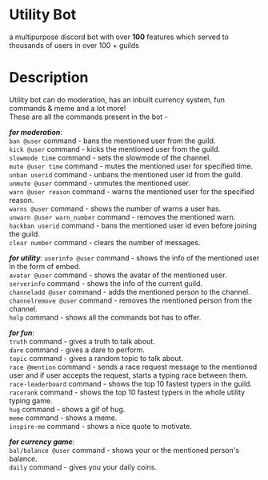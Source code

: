 # Utility Bot  
a multipurpose discord bot with over **100** features which served to thousands of users in over 100 + guilds  
# Description  
Utility bot can do moderation, has an inbuilt currency system, fun commands & meme and a lot more!  
These are all the commands present in the bot -  
  
***for moderation***:  
  ```ban @user``` command - bans the mentioned user from the guild.  
  ```kick @user``` command - kicks the mentioned user from the guild.  
  ```slowmode time``` command - sets the slowmode of the channel.  
  ```mute @user time``` command - mutes the mentioned user for specified time.  
  ```unban userid``` command - unbans the mentioned user id from the guild.   
  ```unmute @user``` command - unmutes the mentioned user.  
  ```warn @user reason``` command - warns the mentioned user for the specified reason.  
  ```warns @user``` command - shows the number of warns a user has.  
  ```unwarn @user warn_number``` command - removes the mentioned warn.  
  ```hackban userid``` command - bans the mentioned user id even before joining the guild.  
  ```clear number``` command - clears the number of messages.  
  
***for utility***:
  ```userinfo @user``` command - shows the info of the mentioned user in the form of embed.  
  ```avatar @user``` command - shows the avatar of the mentioned user.  
  ```serverinfo``` command - shows the info of the current guild.  
  ```channeladd @user``` command - adds the mentioned person to the channel.  
  ```channelremove @user``` command - removes the mentioned person from the channel.  
  ```help``` command - shows all the commands bot has to offer.  

***for fun***:  
  ```truth``` command - gives a truth to talk about.  
  ```dare``` command - gives a dare to perform.  
  ```topic``` command - gives a random topic to talk about.  
  ```race @mention``` command - sends a race request message to the mentioned user and if user accepts the request, starts a typing race between them.
  ```race-leaderboard``` command - shows the top 10 fastest typers in the guild.  
  ```racerank``` command - shows the top 10 fastest typers in the whole utility typing game.   
  ```hug``` command - shows a gif of hug.  
  ```meme``` command - shows a meme.  
  ```inspire-me``` command - shows a nice quote to motivate.

***for currency game***:  
  ```bal/balance @user``` command - shows your or the mentioned person's balance.  
  ```daily``` command - gives you your daily coins.
